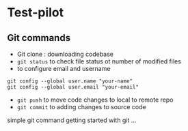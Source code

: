 # Test-pilot

## Git commands
- Git clone : downloading codebase
- ``` git status ``` to check file status ot number of modified files
- to configure email and username

```
git config --global user.name "your-name"
git config --global user.email "your-email"
```
- ``` git push ``` to move code changes to local to remote repo
- ``` git commit ``` to adding changes to source code

simple git command
getting started with git ...
